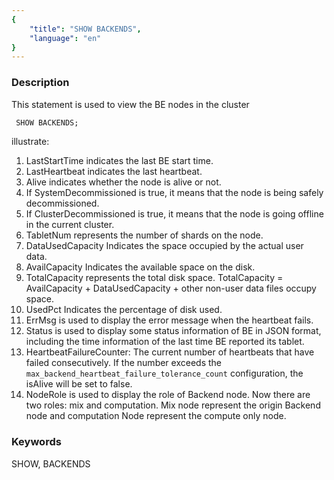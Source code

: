 ```yaml
---
{
    "title": "SHOW BACKENDS",
    "language": "en"
}
---
```


<!--
Licensed to the Apache Software Foundation (ASF) under one
or more contributor license agreements.  See the NOTICE file
distributed with this work for additional information
regarding copyright ownership.  The ASF licenses this file
to you under the Apache License, Version 2.0 (the
"License"); you may not use this file except in compliance
with the License.  You may obtain a copy of the License at

  http://www.apache.org/licenses/LICENSE-2.0

Unless required by applicable law or agreed to in writing,
software distributed under the License is distributed on an
"AS IS" BASIS, WITHOUT WARRANTIES OR CONDITIONS OF ANY
KIND, either express or implied.  See the License for the
specific language governing permissions and limitations
under the License.
-->




### Description

This statement is used to view the BE nodes in the cluster

```sql
 SHOW BACKENDS;
```

illustrate:

1. LastStartTime indicates the last BE start time.
2. LastHeartbeat indicates the last heartbeat.
3. Alive indicates whether the node is alive or not.
4. If SystemDecommissioned is true, it means that the node is being safely decommissioned.
5. If ClusterDecommissioned is true, it means that the node is going offline in the current cluster.
6. TabletNum represents the number of shards on the node.
7. DataUsedCapacity Indicates the space occupied by the actual user data.
8. AvailCapacity Indicates the available space on the disk.
9. TotalCapacity represents the total disk space. TotalCapacity = AvailCapacity + DataUsedCapacity + other non-user data files occupy space.
10. UsedPct Indicates the percentage of disk used.
11. ErrMsg is used to display the error message when the heartbeat fails.
12. Status is used to display some status information of BE in JSON format, including the time information of the last time BE reported its tablet.
13. HeartbeatFailureCounter: The current number of heartbeats that have failed consecutively. If the number exceeds the `max_backend_heartbeat_failure_tolerance_count` configuration, the isAlive will be set to false.
14. NodeRole is used to display the role of Backend node. Now there are two roles: mix and computation. Mix node represent the origin Backend node and computation Node represent the compute only node.



### Keywords

SHOW, BACKENDS



